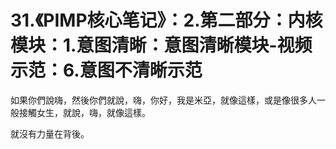 # 31.《PIMP核心笔记》：2.第二部分：内核模块：1.意图清晰：意图清晰模块-视频示范：6.意图不清晰示范

如果你們說嗨，然後你們就說，嗨，你好，我是米亞，就像這樣，或是像很多人一般接觸女生，就說，嗨，就像這樣。

就沒有力量在背後。